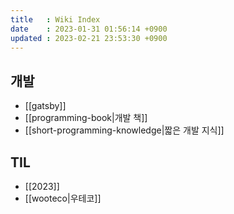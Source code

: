 ```yaml
---
title   : Wiki Index
date    : 2023-01-31 01:56:14 +0900
updated : 2023-02-21 23:53:30 +0900
---
```


## 개발
  * [[gatsby]]
  * [[programming-book|개발 책]]
  * [[short-programming-knowledge|짧은 개발 지식]]
  
## TIL
  * [[2023]]
  * [[wooteco|우테코]]
